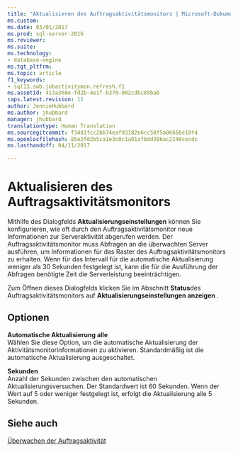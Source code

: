 ```yaml
---
title: "Aktualisieren des Auftragsaktivitätsmonitors | Microsoft-Dokumentation"
ms.custom: 
ms.date: 03/01/2017
ms.prod: sql-server-2016
ms.reviewer: 
ms.suite: 
ms.technology:
- database-engine
ms.tgt_pltfrm: 
ms.topic: article
f1_keywords:
- sql13.swb.jobactivitymon.refresh.f1
ms.assetid: 413a368e-fd2b-4e1f-b370-002cdbc85bab
caps.latest.revision: 11
author: JennieHubbard
ms.author: jhubbard
manager: jhubbard
translationtype: Human Translation
ms.sourcegitcommit: f3481fcc2bb74eaf93182e6cc58f5a06666e10f4
ms.openlocfilehash: 85e2fd2b5ca1e3c0c1a01af8dd386ac2240cecdc
ms.lasthandoff: 04/11/2017

---
```

# <a name="job-activity-monitor-refresh"></a>Aktualisieren des Auftragsaktivitätsmonitors
  Mithilfe des Dialogfelds **Aktualisierungseinstellungen** können Sie konfigurieren, wie oft durch den Auftragsaktivitätsmonitor neue Informationen zur Serveraktivität abgerufen werden. Der Auftragsaktivitätsmonitor muss Abfragen an die überwachten Server ausführen, um Informationen für das Raster des Auftragsaktivitätsmonitors zu erhalten. Wenn für das Intervall für die automatische Aktualisierung weniger als 30 Sekunden festgelegt ist, kann die für die Ausführung der Abfragen benötigte Zeit die Serverleistung beeinträchtigen.  
  
 Zum Öffnen dieses Dialogfelds klicken Sie im Abschnitt **Status**des Auftragsaktivitätsmonitors auf **Aktualisierungseinstellungen anzeigen** .  
  
## <a name="options"></a>Optionen  
 **Automatische Aktualisierung alle**  
 Wählen Sie diese Option, um die automatische Aktualisierung der Aktivitätsmonitorinformationen zu aktivieren. Standardmäßig ist die automatische Aktualisierung ausgeschaltet.  
  
 **Sekunden**  
 Anzahl der Sekunden zwischen den automatischen Aktualisierungsversuchen. Der Standardwert ist 60 Sekunden. Wenn der Wert auf 5 oder weniger festgelegt ist, erfolgt die Aktualisierung alle 5 Sekunden.  
  
## <a name="see-also"></a>Siehe auch  
 [Überwachen der Auftragsaktivität](http://msdn.microsoft.com/library/71cb432b-631d-4b8b-9965-e731b3d8266d)  
  
  
